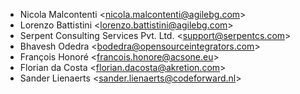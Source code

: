- Nicola Malcontenti \<<nicola.malcontenti@agilebg.com>\>
- Lorenzo Battistini \<<lorenzo.battistini@agilebg.com>\>
- Serpent Consulting Services Pvt. Ltd. \<<support@serpentcs.com>\>
- Bhavesh Odedra \<<bodedra@opensourceintegrators.com>\>
- François Honoré \<<francois.honore@acsone.eu>\>
- Florian da Costa \<<florian.dacosta@akretion.com>\>
- Sander Lienaerts \<<sander.lienaerts@codeforward.nl>\>
